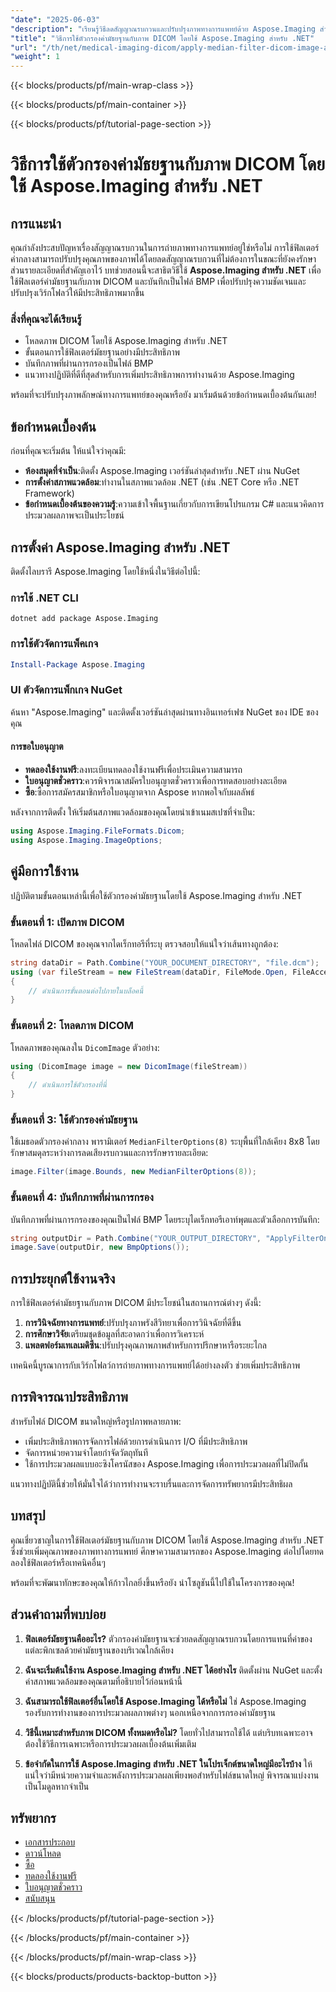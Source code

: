 ```yaml
---
"date": "2025-06-03"
"description": "เรียนรู้วิธีลดสัญญาณรบกวนและปรับปรุงภาพทางการแพทย์ด้วย Aspose.Imaging สำหรับ .NET บทช่วยสอนนี้จะแนะนำคุณเกี่ยวกับการใช้ฟิลเตอร์มัธยฐานกับไฟล์ DICOM"
"title": "วิธีการใช้ตัวกรองค่ามัธยฐานกับภาพ DICOM โดยใช้ Aspose.Imaging สำหรับ .NET"
"url": "/th/net/medical-imaging-dicom/apply-median-filter-dicom-image-aspose-imaging-net/"
"weight": 1
---
```


{{< blocks/products/pf/main-wrap-class >}}

{{< blocks/products/pf/main-container >}}

{{< blocks/products/pf/tutorial-page-section >}}
# วิธีการใช้ตัวกรองค่ามัธยฐานกับภาพ DICOM โดยใช้ Aspose.Imaging สำหรับ .NET

## การแนะนำ

คุณกำลังประสบปัญหาเรื่องสัญญาณรบกวนในการถ่ายภาพทางการแพทย์อยู่ใช่หรือไม่ การใช้ฟิลเตอร์ค่ากลางสามารถปรับปรุงคุณภาพของภาพได้โดยลดสัญญาณรบกวนที่ไม่ต้องการในขณะที่ยังคงรักษาส่วนรายละเอียดที่สำคัญเอาไว้ บทช่วยสอนนี้จะสาธิตวิธีใช้ **Aspose.Imaging สำหรับ .NET** เพื่อใช้ฟิลเตอร์ค่ามัธยฐานกับภาพ DICOM และบันทึกเป็นไฟล์ BMP เพื่อปรับปรุงความชัดเจนและปรับปรุงเวิร์กโฟลว์ให้มีประสิทธิภาพมากขึ้น

### สิ่งที่คุณจะได้เรียนรู้
- โหลดภาพ DICOM โดยใช้ Aspose.Imaging สำหรับ .NET
- ขั้นตอนการใช้ฟิลเตอร์มัธยฐานอย่างมีประสิทธิภาพ
- บันทึกภาพที่ผ่านการกรองเป็นไฟล์ BMP
- แนวทางปฏิบัติที่ดีที่สุดสำหรับการเพิ่มประสิทธิภาพการทำงานด้วย Aspose.Imaging

พร้อมที่จะปรับปรุงภาพลักษณ์ทางการแพทย์ของคุณหรือยัง มาเริ่มต้นด้วยข้อกำหนดเบื้องต้นกันเลย!

## ข้อกำหนดเบื้องต้น

ก่อนที่คุณจะเริ่มต้น ให้แน่ใจว่าคุณมี:
- **ห้องสมุดที่จำเป็น**:ติดตั้ง Aspose.Imaging เวอร์ชันล่าสุดสำหรับ .NET ผ่าน NuGet
- **การตั้งค่าสภาพแวดล้อม**:ทำงานในสภาพแวดล้อม .NET (เช่น .NET Core หรือ .NET Framework)
- **ข้อกำหนดเบื้องต้นของความรู้**:ความเข้าใจพื้นฐานเกี่ยวกับการเขียนโปรแกรม C# และแนวคิดการประมวลผลภาพจะเป็นประโยชน์

## การตั้งค่า Aspose.Imaging สำหรับ .NET

ติดตั้งไลบรารี Aspose.Imaging โดยใช้หนึ่งในวิธีต่อไปนี้:

### การใช้ .NET CLI
```shell
dotnet add package Aspose.Imaging
```

### การใช้ตัวจัดการแพ็คเกจ
```powershell
Install-Package Aspose.Imaging
```

### UI ตัวจัดการแพ็กเกจ NuGet
ค้นหา "Aspose.Imaging" และติดตั้งเวอร์ชันล่าสุดผ่านทางอินเทอร์เฟซ NuGet ของ IDE ของคุณ

#### การขอใบอนุญาต
- **ทดลองใช้งานฟรี**:ลงทะเบียนทดลองใช้งานฟรีเพื่อประเมินความสามารถ
- **ใบอนุญาตชั่วคราว**:ควรพิจารณาสมัครใบอนุญาตชั่วคราวเพื่อการทดสอบอย่างละเอียด
- **ซื้อ**:ซื้อการสมัครสมาชิกหรือใบอนุญาตจาก Aspose หากพอใจกับผลลัพธ์

หลังจากการติดตั้ง ให้เริ่มต้นสภาพแวดล้อมของคุณโดยนำเข้าเนมสเปซที่จำเป็น:

```csharp
using Aspose.Imaging.FileFormats.Dicom;
using Aspose.Imaging.ImageOptions;
```

## คู่มือการใช้งาน

ปฏิบัติตามขั้นตอนเหล่านี้เพื่อใช้ตัวกรองค่ามัธยฐานโดยใช้ Aspose.Imaging สำหรับ .NET

### ขั้นตอนที่ 1: เปิดภาพ DICOM

โหลดไฟล์ DICOM ของคุณจากไดเร็กทอรีที่ระบุ ตรวจสอบให้แน่ใจว่าเส้นทางถูกต้อง:

```csharp
string dataDir = Path.Combine("YOUR_DOCUMENT_DIRECTORY", "file.dcm");
using (var fileStream = new FileStream(dataDir, FileMode.Open, FileAccess.Read))
{
    // ดำเนินการขั้นตอนต่อไปภายในบล็อคนี้
}
```

### ขั้นตอนที่ 2: โหลดภาพ DICOM

โหลดภาพของคุณลงใน `DicomImage` ตัวอย่าง:

```csharp
using (DicomImage image = new DicomImage(fileStream))
{
    // ดำเนินการใช้ตัวกรองที่นี่
}
```

### ขั้นตอนที่ 3: ใช้ตัวกรองค่ามัธยฐาน

ใช้เมธอดตัวกรองค่ากลาง พารามิเตอร์ `MedianFilterOptions(8)` ระบุพื้นที่ใกล้เคียง 8x8 โดยรักษาสมดุลระหว่างการลดเสียงรบกวนและการรักษารายละเอียด:

```csharp
image.Filter(image.Bounds, new MedianFilterOptions(8));
```

### ขั้นตอนที่ 4: บันทึกภาพที่ผ่านการกรอง

บันทึกภาพที่ผ่านการกรองของคุณเป็นไฟล์ BMP โดยระบุไดเร็กทอรีเอาท์พุตและตัวเลือกการบันทึก:

```csharp
string outputDir = Path.Combine("YOUR_OUTPUT_DIRECTORY", "ApplyFilterOnDICOMImage_out.bmp");
image.Save(outputDir, new BmpOptions());
```

## การประยุกต์ใช้งานจริง

การใช้ฟิลเตอร์ค่ามัธยฐานกับภาพ DICOM มีประโยชน์ในสถานการณ์ต่างๆ ดังนี้:
1. **การวินิจฉัยทางการแพทย์**:ปรับปรุงภาพรังสีวิทยาเพื่อการวินิจฉัยที่ดีขึ้น
2. **การศึกษาวิจัย**เตรียมชุดข้อมูลที่สะอาดกว่าเพื่อการวิเคราะห์
3. **แพลตฟอร์มเทเลเมดิซีน**:ปรับปรุงคุณภาพภาพสำหรับการปรึกษาหารือระยะไกล

เทคนิคนี้บูรณาการกับเวิร์กโฟลว์การถ่ายภาพทางการแพทย์ได้อย่างลงตัว ช่วยเพิ่มประสิทธิภาพ

## การพิจารณาประสิทธิภาพ

สำหรับไฟล์ DICOM ขนาดใหญ่หรือรูปภาพหลายภาพ:
- เพิ่มประสิทธิภาพการจัดการไฟล์ด้วยการดำเนินการ I/O ที่มีประสิทธิภาพ
- จัดการหน่วยความจำโดยกำจัดวัตถุทันที
- ใช้การประมวลผลแบบอะซิงโครนัสของ Aspose.Imaging เพื่อการประมวลผลที่ไม่ปิดกั้น

แนวทางปฏิบัตินี้ช่วยให้มั่นใจได้ว่าการทำงานจะราบรื่นและการจัดการทรัพยากรมีประสิทธิผล

## บทสรุป

คุณเชี่ยวชาญในการใช้ฟิลเตอร์มัธยฐานกับภาพ DICOM โดยใช้ Aspose.Imaging สำหรับ .NET ซึ่งช่วยเพิ่มคุณภาพของภาพทางการแพทย์ ศึกษาความสามารถของ Aspose.Imaging ต่อไปโดยทดลองใช้ฟิลเตอร์หรือเทคนิคอื่นๆ

พร้อมที่จะพัฒนาทักษะของคุณให้ก้าวไกลยิ่งขึ้นหรือยัง นำโซลูชันนี้ไปใช้ในโครงการของคุณ!

## ส่วนคำถามที่พบบ่อย

1. **ฟิลเตอร์มัธยฐานคืออะไร?**
   ตัวกรองค่ามัธยฐานจะช่วยลดสัญญาณรบกวนโดยการแทนที่ค่าของแต่ละพิกเซลด้วยค่ามัธยฐานของบริเวณใกล้เคียง

2. **ฉันจะเริ่มต้นใช้งาน Aspose.Imaging สำหรับ .NET ได้อย่างไร**
   ติดตั้งผ่าน NuGet และตั้งค่าสภาพแวดล้อมของคุณตามที่อธิบายไว้ก่อนหน้านี้

3. **ฉันสามารถใช้ฟิลเตอร์อื่นโดยใช้ Aspose.Imaging ได้หรือไม่**
   ใช่ Aspose.Imaging รองรับการทำงานของการประมวลผลภาพต่างๆ นอกเหนือจากการกรองค่ามัธยฐาน

4. **วิธีนี้เหมาะสำหรับภาพ DICOM ทั้งหมดหรือไม่?**
   โดยทั่วไปสามารถใช้ได้ แต่บริบทเฉพาะอาจต้องใช้วิธีการเฉพาะหรือการประมวลผลเบื้องต้นเพิ่มเติม

5. **ข้อจำกัดในการใช้ Aspose.Imaging สำหรับ .NET ในโปรเจ็กต์ขนาดใหญ่มีอะไรบ้าง**
   ให้แน่ใจว่ามีหน่วยความจำและพลังการประมวลผลเพียงพอสำหรับไฟล์ขนาดใหญ่ พิจารณาแบ่งงานเป็นโมดูลหากจำเป็น

## ทรัพยากร
- [เอกสารประกอบ](https://reference.aspose.com/imaging/net/)
- [ดาวน์โหลด](https://releases.aspose.com/imaging/net/)
- [ซื้อ](https://purchase.aspose.com/buy)
- [ทดลองใช้งานฟรี](https://releases.aspose.com/imaging/net/)
- [ใบอนุญาตชั่วคราว](https://purchase.aspose.com/temporary-license/)
- [สนับสนุน](https://forum.aspose.com/c/imaging/10)

{{< /blocks/products/pf/tutorial-page-section >}}

{{< /blocks/products/pf/main-container >}}

{{< /blocks/products/pf/main-wrap-class >}}

{{< blocks/products/products-backtop-button >}}
